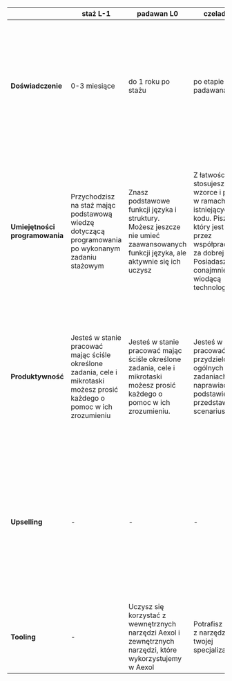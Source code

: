|  | staż L-1 | padawan L0 | czeladnik L1 | specjalista L2 | senior L3 | tech lead L4 |
|---|---|---|---|---|---|---|
| **Doświadczenie** | 0-3 miesiące | do 1 roku po stażu | po etapie padawana | nie później niż 2 lata po rozpoczęciu etapu czeladnika nie wcześniej niż rok po rozpoczęciu etapu czeladnika | nie później niż 2,5 roku po rozpoczęciu etapu specjalisty nie wcześniej niż 1,5 roku po rozpoczęciu etapu specjalisty . Można już tu się zatrzymać. Tech lead jest z nadania i zgody. | Możliwy lecz niekonieczny awans z Seniora. |
| **Umiejętności programowania** | Przychodzisz na staż mając podstawową wiedzę  dotyczącą programowania po wykonanym zadaniu stażowym | Znasz podstawowe funkcji języka i struktury. Możesz jeszcze nie umieć zaawansowanych funkcji języka, ale aktywnie się ich uczysz | Z łatwością stosujesz ustalone wzorce i podejścia w ramach istniejących baz kodu.  Piszesz kod, który jest uważany przez współpracowników za dobrej jakości. Posiadasz conajmniej 1 wiodącą technologie. | Jesteś w stanie stawiać projekty od zera.  Piszesz kod, który jest uważany przez współpracowników za wysokiej jakości  i jest łatwy w utrzymaniu. Posiadasz 2 wiodące technologie np. Frontend + Backend albo React + Vue albo NodeJS + Golang itd. | Jesteś w stanie odkrywać nowe technologie i wdrażać je wśród zespołu. Twój kod jest bardzo łatwy w utrzymaniu i jest uważany za bardzo wysokiej jakości. Posiadasz przynajmniej 3 wiodące technologie | Twój kod jest wzorem dla reszty zespołu. Aktywnie pomagasz innym pisać dobry kod |
| **Produktywność** | Jesteś w stanie pracować mając ściśle określone zadania, cele i mikrotaski możesz prosić każdego o pomoc w ich zrozumieniu | Jesteś w stanie pracować mając ściśle określone zadania, cele i mikrotaski możesz prosić każdego o pomoc w ich zrozumieniu. | Jesteś w stanie pracować na przydzielonych ogólnych zadaniach. Umiesz naprawiać bugi na podstawie przedstawionego scenariusza. | Potrafi pracować nad jasno zdefiniowanymi  i określonymi zakresami poszczególnych funkcji lub problemów. Tworzysz nowe zadania jeśli zajdzie taka potrzeba i dodajesz je do boarda z dokładnym opisem | Potrafisz samodzielnie kompletne rozwiązania od koncepcji do wdrożenia. Jesteś w stanie sam rozpisać mniejsze taski dla reszty zespołu na skomplikowany feature. | Potrafisz samodzielnie i współpracując z zarządem nadzorować pracę wszystkich projektów w twojej gałęzi. |
| **Upselling** | - | - | - | - | Starasz się proponować klientowi nowe rozwiązania , za które klient gotowy jest zapłacić. W przypadku projektów fixed, generuje to kolejne zamówienia, w  przypadku T/M kolejne godziny pracy. | Starasz się proponować klientowi nowe rozwiązania , za które klient gotowy jest zapłacić. W przypadku projektów fixed, generuje to kolejne zamówienia, w  przypadku T/M kolejne godziny pracy. |
| **Tooling** | - | Uczysz się korzystać z wewnętrznych narzędzi Aexol i zewnętrznych narzędzi, które wykorzystujemy w Aexol | Potrafisz korzystać z narzędzi do twojej specjalizacji. | Potrafisz korzystać ze wszystkich narzędzi potrzebnych w twoich wiodących technologiach. | Usprawniasz i tworzysz nowe narzędzia pracy w Aexol. | Usprawniasz i tworzysz nowe narzędzia pracy w Aexol. |